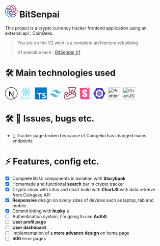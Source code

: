 # <img src="/public/static/images/logo.svg" alt="drawing" style="width: 40px"/> BitSenpai

This project is a crypto currency tracker frontend application using an external api : CoinGeko.


> You are on the V2 wich is a complete archiecture rebuilding
>
> V1 available here : [BitSenpai V1](https://github.com/LaurentTL/bit-senpai)


# 🛠️ Main technologies used

<div>
    <img src="https://github.com/devicons/devicon/blob/master/icons/nextjs/nextjs-line.svg" title="NextJS" **alt="NextJS" width="40" height="40"/>&nbsp;
    <img src="https://github.com/devicons/devicon/blob/master/icons/react/react-original-wordmark.svg" title="React" alt="React" width="40" height="40"/>&nbsp;
    <img src="https://github.com/devicons/devicon/blob/master/icons/typescript/typescript-plain.svg" title="Typescript" **alt="Typescript" width="40" height="40"/>&nbsp;
    <img src="https://github.com/devicons/devicon/blob/master/icons/tailwindcss/tailwindcss-plain.svg" title="TailwindCSS" alt="TailwindCSS" width="40" height="40"/>&nbsp;
    <img src="https://github.com/devicons/devicon/blob/master/icons/jest/jest-plain.svg" title="Jest" alt="Jest" width="40" height="40"/>&nbsp;
    <img src="https://github.com/devicons/devicon/blob/master/icons/storybook/storybook-original.svg" title="Storybook" **alt="Storybook" width="40" height="40"/>&nbsp;
    <img src="https://github.com/devicons/devicon/blob/master/icons/eslint/eslint-original.svg" title="Eslint" **alt="Eslint" width="40" height="40"/>&nbsp;
    <img src="https://prettier.io/icon.png" title="Prettier" **alt="Prettier" width="40" height="40"/>&nbsp;
    <img src="https://www.chartjs.org/img/chartjs-logo.svg" title="ChartJS" **alt="ChartJS" width="40" height="40"/>&nbsp;
</div>

# 🛠️ 👾 Issues, bugs etc.

- [] Tracker page broken beacause of Coingeko has changed mains endpoints

# ⚡️ Features, config etc.

- [x] Complete lib Ui components in isolation with **Storybook**
- [x] Homemade and functional **search** bar in crypto tracker
- [x] Crypto show with infos and chart build with **ChartJS** with data retrieve from Coingeko API
- [x] **Responsive** design on avecy sizes of devices such as laptop, tab and mobile
- [x] Commit linting with **husky**
s
- [ ] Authentication system, i'm going to use **Auth0**
- [ ] **User profil page**
- [ ] **User dashboard**
- [ ] Implementation of a **more advance design** on home page
- [ ] **500** error pages
